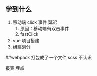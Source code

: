 ## 学到什么
1. 移动端 click 事件 延迟
   1. 原因：移动端有双击事件
   2. fastClick 
2. vue 项目搭建
3. 组建划分

##webpack
打包成了一个文件
scss 不认识

报表
埋点
